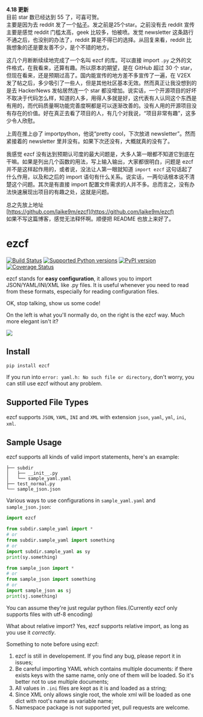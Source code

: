**4.18 更新**  
目前 star 数已经达到 55 了，可喜可贺。  
主要是因为去 reddit 发了一个[帖子](http://www.reddit.com/r/Python/comments/32tpl4/putting_all_configurations_in_settingspy_is_good/)。发之前是25个star。之前没有去 reddit 宣传主要是感觉 reddit 门槛太高，geek 比较多，怕被喷。发觉 newsletter 这条路行不通之后，也没别的办法了，reddit 算是不得已的选择。从回复来看，reddit 比我想象的还是要友善不少，是个不错的地方。

这几个月断断续续地完成了一个名叫 ezcf 的库。可以直接 import `.py` 之外的文件格式，在我看来，还算有趣。所以原本的期望，是在 GitHub 超过 30 个 star，但现在看来，还是预期过高了。国内能宣传的地方差不多宣传了一遍，在 V2EX 发了帖之后，多少吸引了一些人，但是其他社区基本无效。然而真正让我没想到的是去 HackerNews 发帖居然连一个 star 都没增加。说实话，一个开源项目的好坏不取决于代码怎么样，知道的人多，用得人多就是好，这代表有人认同这个东西是有用的，而代码质量啊功能完善度啊都是可以逐渐改善的。没有人用的开源项目没有存在的价值。好在真正去看了项目的人，有几个对我说，“项目非常有趣”，这多少令人欣慰。

上周在推上@了 importpython，他说“pretty cool，下次放进 newsletter”。然而紧接着的 newsletter 里并没有。如果下次还没有，大概就真的没有了。

我感觉 ezcf 没有达到预期认可度的最大问题是，大多人第一眼都不知道它到底在干嘛。如果是列出几个函数的用法，写上输入输出，大家都很明白，问题是 ezcf 并不是这样起作用的，或者说，没法让人第一眼就知道 `import ezcf` 这句话起了什么作用，以及和之后的 import 语句有什么关系。说实话，一两句话根本说不清楚这个问题。其次是有直接 import 配置文件需求的人并不多。总而言之，没有办法快速展现出项目的有趣之处，这就是问题。

总之先放上地址  
[https://github.com/laike9m/ezcf](https://github.com/laike9m/ezcf)  
如果不写这篇博客，感觉无法释怀啊。顺便把 README 也放上来好了。

# ezcf

[![Build Status](https://travis-ci.org/laike9m/ezcf.svg)](https://travis-ci.org/laike9m/ezcf)
[![Supported Python versions](https://pypip.in/py_versions/ezcf/badge.svg)](https://pypi.python.org/pypi/ezcf/)
[![PyPI version](https://badge.fury.io/py/ezcf.svg)](http://badge.fury.io/py/ezcf)
[![Coverage Status](https://coveralls.io/repos/laike9m/ezcf/badge.svg)](https://coveralls.io/r/laike9m/ezcf)

ezcf stands for **easy configuration**, it allows you to import JSON/YAML/INI/XML
like .py files. It is useful whenever you need to read from these formats,
especially for reading configuration files.

OK, stop talking, show us some code!  

On the left is what you'll normally do, on the right is the ezcf way. Much more elegant isn't it?

![](https://github.com/laike9m/ezcf/raw/master/code_compare.png)

## Install

    pip install ezcf
    
If you run into `error: yaml.h: No such file or directory`, don't worry,
you can still use ezcf without any problem.

## Supported File Types
ezcf supports `JSON`, `YAML`, `INI` and `XML` with extension `json`, `yaml`, `yml`, `ini`, `xml`.

## Sample Usage
ezcf supports all kinds of valid import statements, here's an example:
```
├── subdir
│   ├── __init__.py
│   └── sample_yaml.yaml
├── test_normal.py
└── sample_json.json
```

Various ways to use configurations in `sample_yaml.yaml` and `sample_json.json`:
```python
import ezcf

from subdir.sample_yaml import *
# or
from subdir.sample_yaml import something
# or
import subdir.sample_yaml as sy
print(sy.something)

from sample_json import *
# or
from sample_json import something
# or
import sample_json as sj
print(sj.something)
```
You can assume they're just regular python files.(Currently ezcf only supports files with utf-8 encoding)

What about relative import? Yes, ezcf supports relative import, as long as you use it *correctly*.

Something to note before using ezcf:

1. ezcf is still in developement. If you find any bug, please report
it in issues;
2. Be careful importing YAML which contains multiple documents: if there exists keys with the same name,
only one of them will be loaded. So it's better not to use multiple documents;
3. All values in `.ini` files are kept as it is and loaded as a string;
4. Since XML only allows single root, the whole xml will be loaded as one dict with root's name as variable name;
5. Namespace package is not supported yet, pull requests are welcome.